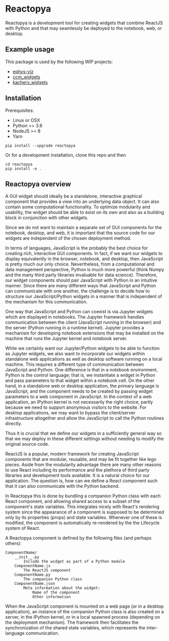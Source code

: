 # Reactopya

Reactopya is a development tool for creating widgets that combine ReactJS with Python and that may seamlessly be deployed to the notebook, web, or desktop.

## Example usage

This package is used by the following WIP projects:

* [ephys-viz](https://github.com/flatironinstitute/ephys-viz)
* [ccm_widgets](https://github.com/flatironinstitute/ccm_widgets)
* [kachery_widgets](https://github.com/flatironinstitute/kachery/kachery_widgets)

## Installation

Prerequisites:

* Linux or OSX
* Python >= 3.6
* NodeJS >= 8
* Yarn

```
pip install --upgrade reactopya
```

Or for a development installation, clone this repo and then

```
cd reactopya
pip install -e .
```

## Reactopya overview

A GUI widget should ideally be a standalone, interactive graphical component that provides a view into an underlying data object. It can also contain some computational functionality. To optimize modularity and usability, the widget should be able to exist on its own and also as a building block in conjunction with other widgets.

Since we do not want to maintain a separate set of GUI components for the notebook, desktop, and web, it is important that the source code for our widgets are independent of the chosen deployment method.

In terms of languages, JavaScript is the probably the best choice for creating rich, interactive GUI components. In fact, if we want our widgets to display equivalently in the browser, notebook, and desktop, then JavaScript is pretty much our only choice. Nevertheless, from a computational and data management perspective, Python is much more powerful (think Numpy and the many third party libraries invaluable for data science). Therefore, our widget components should pair JavaScript with Python in an intuitive manner. Since there are many different ways that JavaScript and Python can communicate with one another, the challenge is to decide how to structure our JavaScript/Python widgets in a manner that is independent of the mechanism for this communication.

One way that JavaScript and Python can coexist is via Jupyter widgets which are displayed in notebooks. The Jupyter framework handles communication between the client (JavaScript running in the browser) and the server (Python running in a runtime kernel). Jupyter provides a mechanism for developing notebook extensions that may be installed on the machine that runs the Jupyter kernel and notebook server.

While we certainly want our Jupyter/Python widgets to be able to function as Jupyter widgets, we also want to incorporate our widgets within standalone web applications as well as desktop software running on a local machine. This requires a different type of communication between JavaScript and Python. One difference is that in a notebook environment, Python is the control language; that is, we instantiate a widget in Python and pass parameters to that widget within a notebook cell. On the other hand, in a standalone web or desktop application, the primary language is JavaScript, and the component needs to be created by passing widget parameters to a web component in JavaScript. In the context of a web application, an IPython kernel is not necessarily the right choice, partly because we need to support anonymous visitors to the website. For desktop applications, we may want to bypass the client/server infrastructure altogether and allow the JavaScript to call the Python routines directly.

Thus it is crucial that we define our widgets in a sufficiently general way so that we may deploy in these different settings without needing to modify the original source code.

ReactJS is a popular, modern framework for creating JavaScript components that are modular, reusable, and may be fit together like lego pieces. Aside from the modularity advantage there are many other reasons to use React including its performance and the plethora of third party libraries and development tools available. It is a natural choice for our application. The question is, how can we define a React component such that it can also communicate with the Python backend.

In Reactopya this is done by bundling a companion Python class with each React component, and allowing shared access to a subset of the component's state variables. This integrates nicely with React's rendering system since the appearance of a component is supposed to be determined only by its properties (props) and state variables. Whenever one of these is modified, the component is automatically re-rendered by the the Lifecycle system of React.

A Reactopya component is defined by the following files (and perhaps others):

```
ComponentName/
    __init__.py
        Include the widget as part of a Python module
    ComponentName.js
        The ReactJS component
    ComponentName.py
        The companion Python class
    ComponentName.json
        Meta information about the widget:
            Name of the component
            Other information
```

When the JavaScript component is mounted on a web page (or in a desktop application), an instance of the companion Python class is also created on a server, in the IPython kernel, or in a local spawned process (depending on the deployment mechanism). The framework then facilitates the synchronization of the shared state variables, which represents the inter-language communication.


